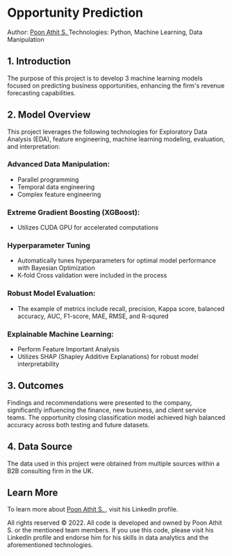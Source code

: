 # Opportunity Prediction
Author: [Poon Athit S. ](https://www.linkedin.com/in/athit-srimachand/)
Technologies: Python, Machine Learning, Data Manipulation

## 1. Introduction
The purpose of this project is to develop 3 machine learning models focused on predicting business opportunities, enhancing the firm's revenue forecasting capabilities.

## 2. Model Overview
This project leverages the following technologies for Exploratory Data Analysis (EDA), feature engineering, machine learning modeling, evaluation, and interpretation:

### Advanced Data Manipulation:
- Parallel programming
- Temporal data engineering
- Complex feature engineering

### Extreme Gradient Boosting (XGBoost):
- Utilizes CUDA GPU for accelerated computations

### Hyperparameter Tuning
- Automatically tunes hyperparameters for optimal model performance with Bayesian Optimization
- K-fold Cross validation were included in the process

### Robust Model Evaluation:
- The example of metrics include recall, precision, Kappa score, balanced accuracy, AUC, F1-score, MAE, RMSE, and R-squred 

### Explainable Machine Learning:
- Perform Feature Important Analysis
- Utilizes SHAP (Shapley Additive Explanations) for robust model interpretability

## 3. Outcomes
Findings and recommendations were presented to the company, significantly influencing the finance, new business, and client service teams. The opportunity closing classification model achieved high balanced accuracy across both testing and future datasets.

## 4. Data Source
The data used in this project were obtained from multiple sources within a B2B consulting firm in the UK.

## Learn More
To learn more about [Poon Athit S. ](https://www.linkedin.com/in/athit-srimachand/), visit his LinkedIn profile.

All rights reserved © 2022. All code is developed and owned by Poon Athit S. or the mentioned team members. If you use this code, please visit his LinkedIn profile and endorse him for his skills in data analytics and the aforementioned technologies.
